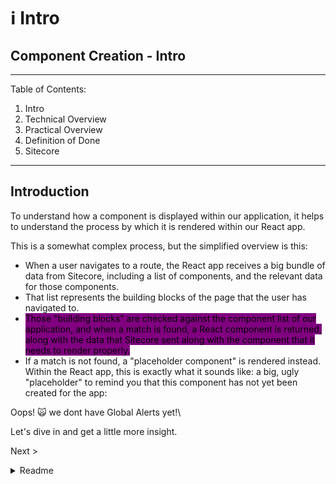 # ℹ Intro

## Component Creation - Intro

***

Table of Contents:

1. Intro
2. Technical Overview
3. Practical Overview
4. Definition of Done
5. Sitecore

***

## Introduction

To understand how a component is displayed within our application, it helps to understand the process by which it is rendered within our React app.

This is a somewhat complex process, but the simplified overview is this:

* When a user navigates to a route, the React app receives a big bundle of data from Sitecore, including a list of components, and the relevant data for those components.
* That list represents the building blocks of the page that the user has navigated to.
* <mark style="background-color:purple;">Those "building blocks" are checked against the component list of our application, and when a match is found, a React component is returned, along with the data that Sitecore sent along with the component that it needs to render properly.</mark>
* If a match is not found, a "placeholder component" is rendered instead. Within the React app, this is exactly what it sounds like: a big, ugly "placeholder" to remind you that this component has not yet been created for the app:

Oops! 🙀 we dont have Global Alerts yet!\\

Let's dive in and get a little more insight.

Next >

<details>

<summary>Readme</summary>

:leftwards\_arrow\_with\_hook:[ Basics](intro.md)

**Component Creation**

[Intro](intro.md)

[Practical Overview](practicaloverview.md)

[Technical Overview](technicaloverview.md)

[Typescript](../../../typescript/)

[Sitecore](../../../website/creating-components/sitecore/)

[Definition of Done](definitionofdone.md)

Analytics

Composition

</details>
